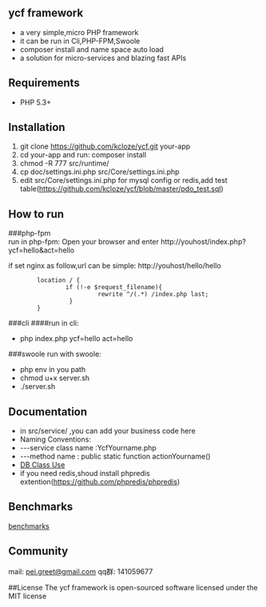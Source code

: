 ## ycf framework


* a very simple,micro PHP framework 
* it can be run in Cli,PHP-FPM,Swoole
* composer install and name space auto load
* a solution for micro-services and blazing fast APIs


## Requirements

* PHP 5.3+


## Installation

1. git clone https://github.com/kcloze/ycf.git your-app
2. cd your-app and run: composer install
2. chmod -R 777 src/runtime/
3. cp doc/settings.ini.php  src/Core/settings.ini.php
4. edit src/Core/settings.ini.php for mysql config or redis,add test table(https://github.com/kcloze/ycf/blob/master/pdo_test.sql)

## How to run

###php-fpm  
run in php-fpm: Open your browser and enter http://youhost/index.php?ycf=hello&act=hello

if set nginx as follow,url can be simple: http://youhost/hello/hello

```
        location / {
                if (!-e $request_filename){
                         rewrite ^/(.*) /index.php last;
                 }
        }

```

###cli
####run in cli: 
* php index.php ycf=hello act=hello

###swoole
run with swoole:  
 * php env in you path 
 * chmod u+x server.sh
 * ./server.sh


## Documentation
 * in src/service/ ,you can add your business code here
 * Naming Conventions: 
 * ---service class name :YcfYourname.php
 * ---method name : public static function actionYourname()
 * [DB Class Use](doc/db.md)
 * if you need redis,shoud install phpredis extention(https://github.com/phpredis/phpredis)



## Benchmarks
[benchmarks](doc/benchmarks.md)


## Community
mail: pei.greet@gmail.com
qq群: 141059677


##License
The ycf framework is open-sourced software licensed under the MIT license






